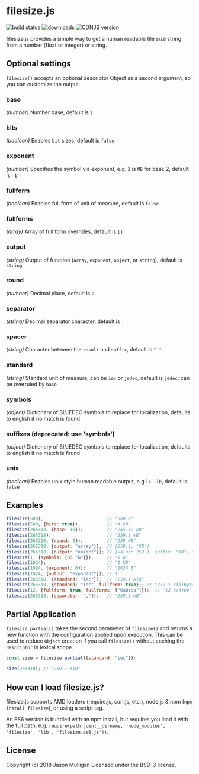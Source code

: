 # filesize.js

[![build status](https://secure.travis-ci.org/avoidwork/filesize.js.svg)](http://travis-ci.org/avoidwork/filesize.js)  [![downloads](https://img.shields.io/npm/dt/filesize.svg)](https://www.npmjs.com/package/filesize) [![CDNJS version](https://img.shields.io/cdnjs/v/filesize.svg)](https://cdnjs.com/libraries/filesize)

filesize.js provides a simple way to get a human readable file size string from a number (float or integer) or string.

## Optional settings

`filesize()` accepts an optional descriptor Object as a second argument, so you can customize the output.

### base

_*(number)*_ Number base, default is `2`

### bits

_*(boolean)*_ Enables `bit` sizes, default is `false`

### exponent

_*(number)*_ Specifies the symbol via exponent, e.g. `2` is `MB` for base 2, default is `-1`

### fullform

_*(boolean)*_ Enables full form of unit of measure, default is `false`

### fullforms

_*(array)*_ Array of full form overrides, default is `[]`

### output

_*(string)*_ Output of function (`array`, `exponent`, `object`, or `string`), default is `string`

### round

_*(number)*_ Decimal place, default is `2`

### separator

_*(string)*_ Decimal separator character, default is `.`

### spacer

_*(string)*_ Character between the `result` and `suffix`, default is `" "`

### standard

_*(string)*_ Standard unit of measure, can be `iec` or `jedec`, default is `jedec`; can be overruled by `base`

### symbols

_*(object)*_ Dictionary of SI/JEDEC symbols to replace for localization, defaults to english if no match is found

### suffixes (deprecated: use 'symbols')

_*(object)*_ Dictionary of SI/JEDEC symbols to replace for localization, defaults to english if no match is found

### unix

_*(boolean)*_ Enables unix style human readable output, e.g `ls -lh`, default is `false`

## Examples

```javascript
filesize(500);                        // "500 B"
filesize(500, {bits: true});          // "4 Kb"
filesize(265318, {base: 10});         // "265.32 kB"
filesize(265318);                     // "259.1 KB"
filesize(265318, {round: 0});         // "259 KB"
filesize(265318, {output: "array"});  // [259.1, "KB"]
filesize(265318, {output: "object"}); // {value: 259.1, suffix: "KB", symbol: "KB"}
filesize(1, {symbols: {B: "Б"}});     // "1 Б"
filesize(1024);                       // "1 KB"
filesize(1024, {exponent: 0});        // "1024 B"
filesize(1024, {output: "exponent"}); // 1
filesize(265318, {standard: "iec"});  // "259.1 KiB"
filesize(265318, {standard: "iec", fullform: true}); // "259.1 kibibytes"
filesize(12, {fullform: true, fullforms: ["байтов"]});  // "12 байтов"
filesize(265318, {separator: ","});   // "259,1 KB"
```

## Partial Application

`filesize.partial()` takes the second parameter of `filesize()` and returns a new function with the configuration
applied upon execution. This can be used to reduce `Object` creation if you call `filesize()` without caching
the `descriptor`
in lexical scope.

```javascript
const size = filesize.partial({standard: "iec"});

size(265318); // "259.1 KiB"
```

## How can I load filesize.js?

filesize.js supports AMD loaders (require.js, curl.js, etc.), node.js & npm (```npm install filesize```), or using a
script tag.

An ES6 version is bundled with an npm install, but requires you load it with the full path,
e.g. `require(path.join(__dirname, 'node_modules', 'filesize', 'lib', 'filesize.es6.js'))`.

## License

Copyright (c) 2018 Jason Mulligan Licensed under the BSD-3 license.
